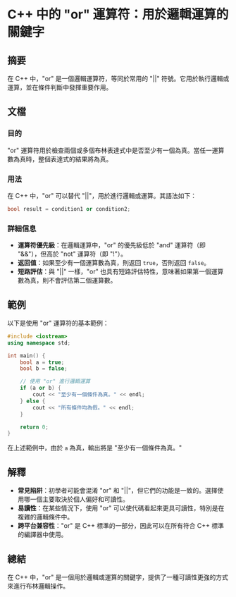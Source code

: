 <!--
Meta Description: # C++ 中的 "or" 運算符：用於邏輯運算的關鍵字 ## 摘要 在 C++ 中，"or" 是一個邏輯運算符，等同於常用的 "||" 符號。它用於執行邏輯或運算，並在條件判斷中發揮重要作用。 ## 文檔 ### 目的 "or" 運算符用於檢查兩個或多個布林表達式中是否至少有一個為真。當任一運算數...
Meta Keywords: 運算符, bool, cpp, true, false
-->

# C++ 中的 "or" 運算符：用於邏輯運算的關鍵字

## 摘要
在 C++ 中，"or" 是一個邏輯運算符，等同於常用的 "||" 符號。它用於執行邏輯或運算，並在條件判斷中發揮重要作用。

## 文檔
### 目的
"or" 運算符用於檢查兩個或多個布林表達式中是否至少有一個為真。當任一運算數為真時，整個表達式的結果將為真。

### 用法
在 C++ 中，"or" 可以替代 "||"，用於進行邏輯或運算。其語法如下：

```cpp
bool result = condition1 or condition2;
```

### 詳細信息
- **運算符優先級**：在邏輯運算中，"or" 的優先級低於 "and" 運算符（即 "&&"），但高於 "not" 運算符（即 "!"）。
- **返回值**：如果至少有一個運算數為真，則返回 `true`，否則返回 `false`。
- **短路評估**：與 "||" 一樣，"or" 也具有短路評估特性，意味著如果第一個運算數為真，則不會評估第二個運算數。

## 範例
以下是使用 "or" 運算符的基本範例：

```cpp
#include <iostream>
using namespace std;

int main() {
    bool a = true;
    bool b = false;

    // 使用 "or" 進行邏輯運算
    if (a or b) {
        cout << "至少有一個條件為真。" << endl;
    } else {
        cout << "所有條件均為假。" << endl;
    }

    return 0;
}
```

在上述範例中，由於 `a` 為真，輸出將是 "至少有一個條件為真。"

## 解釋
- **常見陷阱**：初學者可能會混淆 "or" 和 "||"，但它們的功能是一致的。選擇使用哪一個主要取決於個人偏好和可讀性。
- **易讀性**：在某些情況下，使用 "or" 可以使代碼看起來更具可讀性，特別是在複雜的邏輯條件中。
- **跨平台兼容性**："or" 是 C++ 標準的一部分，因此可以在所有符合 C++ 標準的編譯器中使用。

## 總結
在 C++ 中，"or" 是一個用於邏輯或運算的關鍵字，提供了一種可讀性更強的方式來進行布林邏輯操作。